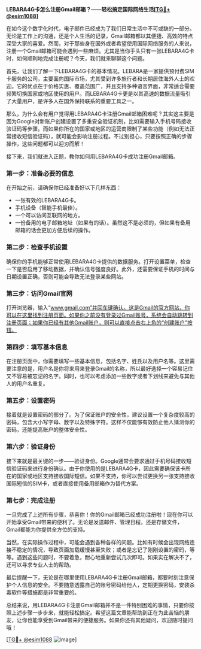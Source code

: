 **LEBARA4G卡怎么注册Gmail邮箱？——轻松搞定国际网络生活[[TG💪+ @esim1088](https://t.me/s/esim1088)]**

在如今这个数字化时代，电子邮件已经成为了我们日常生活中不可或缺的一部分。无论是工作上的沟通，还是个人生活的记录，Gmail邮箱都以其便捷、高效的特点深受大家的喜爱。然而，对于那些身在国外或者希望使用国际网络服务的人来说，注册一个Gmail邮箱可能会遇到一些麻烦。尤其是当你手头只有一张LEBARA4G卡时，如何顺利地完成注册呢？今天，我们就来聊聊这个问题。

首先，让我们了解一下LEBARA4G卡的基本情况。LEBARA是一家提供预付费SIM卡服务的公司，主要面向国际市场，尤其受到许多旅行者和长期居住海外人士的欢迎。它的优点在于价格实惠、覆盖范围广，并且支持多种语言界面，非常适合需要频繁切换国家或地区使用的用户。而LEBARA4G卡更是以其高速的数据流量吸引了大量用户，是许多人在国外保持联系的重要工具之一。

那么，为什么会有用户觉得用LEBARA4G卡注册Gmail邮箱困难呢？其实这主要是因为Google对新账户创建设置了多重安全验证机制，比如需要输入手机号码接收验证码等步骤。而如果你所在的国家或地区的运营商限制了某些功能（例如无法正常接收短信验证码），就可能会影响注册过程。不过别担心，只要按照正确的步骤操作，这些问题都可以迎刃而解！

接下来，我们就进入正题，教你如何用LEBARA4G卡成功注册Gmail邮箱。

### 第一步：准备必要的信息

在开始之前，请确保你已经准备好以下几样东西：
- 一张有效的LEBARA4G卡。
- 手机设备（智能手机最佳）。
- 一个可以访问互联网的地方。
- 一份备用的电子邮箱地址（如果有的话）。虽然这不是必须的，但如果有备用邮箱的话会更加方便后续的操作。

### 第二步：检查手机设置

确保你的手机能够正常使用LEBARA4G卡提供的数据服务。打开设置菜单，检查一下是否启用了移动数据，并确认信号强度良好。此外，还需要保证手机的时间与日期设置正确，否则可能会导致无法登录某些网站。

### 第三步：访问Gmail官网

打开浏览器，输入“www.gmail.com”并回车键确认。这是Gmail的官方网站，你可以在这里找到注册页面。如果你之前没有登录过Gmail账号，系统会自动跳转到注册页面；如果你已经有其他Gmail账户，则可以直接点击右上角的“创建账户”按钮。

### 第四步：填写基本信息

在注册页面中，你需要填写一些基本信息，包括名字、姓氏以及用户名等。这里需要注意的是，用户名是你将来用来登录Gmail的名称，所以最好选择一个容易记住又不容易被忘记的名字。同时，也可以考虑添加一些数字或者下划线来避免与其他人的用户名重复。

### 第五步：设置密码

接着就是设置密码的部分了。为了保证账户的安全性，建议设置一个复杂度较高的密码，包含大小写字母、数字以及特殊字符。这样不仅能够有效防止他人猜测你的密码，还能提高账户的整体安全性。

### 第六步：验证身份

接下来就是最关键的一步——验证身份。Google通常会要求通过手机号码接收短信验证码来进行身份确认。由于你使用的是LEBARA4G卡，因此需要确保该卡所在的国家或地区支持接收国际短信。如果不支持，你可以尝试更换另一张支持接收国际短信的SIM卡，或者直接使用备用邮箱作为替代方案。

### 第七步：完成注册

一旦完成了上述所有步骤，恭喜你！你的Gmail邮箱已经成功注册啦！现在你可以开始享受Gmail带来的便利了。无论是发送邮件、管理日程，还是存储文件，Gmail都能为你提供全方位的支持。

当然，在实际操作过程中，可能会遇到各种各样的问题。比如有时候会出现网络连接不稳定的情况，导致页面加载缓慢甚至失败；或者是忘记了刚刚设置的密码，等等。遇到这些问题时，不要着急，耐心地重新尝试几次即可。如果实在解决不了，还可以寻求专业人士的帮助。

最后提醒一下，无论是在哪里使用LEBARA4G卡注册Gmail邮箱，都要时刻注意保护个人信息的安全。不要随意透露自己的账号密码给他人，定期更换密码，安装杀毒软件等措施都是非常重要的。

总结来说，用LEBARA4G卡注册Gmail邮箱并不是一件特别困难的事情，只要你按照上述步骤一步步来，就能轻松搞定。希望这篇文章能帮助到正在为此苦恼的朋友，让你也能享受到Gmail带来的便捷服务。如果你还有其他疑问，欢迎随时提问哦！

[[TG💪+ @esim1088](https://t.me/s/esim1088) ![Image](https://i.postimg.cc/4NQfJmqS/Snipaste-2025-05-13-00-14-12.png)]